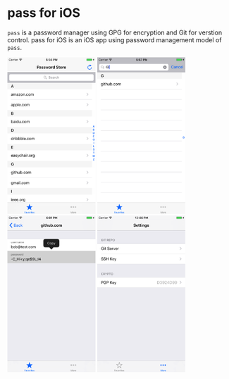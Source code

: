 # pass for iOS

`pass` is a password manager using GPG for encryption and Git for verstion
control. pass for iOS is an iOS app using password management model of `pass`.

<img src="screenshot/screenshot1.png" width="200"/>
<img src="screenshot/screenshot2.png" width="200"/>
<img src="screenshot/screenshot3.png" width="200"/>
<img src="screenshot/screenshot4.png" width="200"/>
